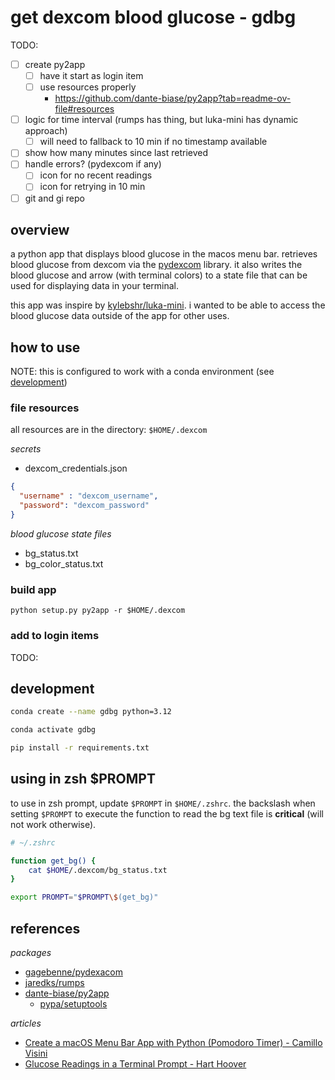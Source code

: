 # get dexcom blood glucose - gdbg

TODO:
* [ ] create py2app
  * [ ] have it start as login item
  * [ ] use resources properly
    * https://github.com/dante-biase/py2app?tab=readme-ov-file#resources 
* [ ] logic for time interval (rumps has thing, but luka-mini has dynamic approach)
  * [ ] will need to fallback to 10 min if no timestamp available
* [ ] show how many minutes since last retrieved
* [ ] handle errors? (pydexcom if any)
  * [ ] icon for no recent readings
  * [ ] icon for retrying in 10 min
* [ ] git and gi repo

## overview

a python app that displays blood glucose in the macos menu bar. retrieves blood glucose from dexcom via the [pydexcom](https://github.com/gagebenne/pydexcom) library. it also writes the blood glucose and arrow (with terminal colors) to a state file that can be used for displaying data in your terminal.

this app was inspire by [kylebshr/luka-mini](https://github.com/kylebshr/luka-mini/tree/main). i wanted to be able to access the blood glucose data outside of the app for other uses.

## how to use

NOTE: this is configured to work with a conda environment (see [development](#development))

### file resources

all resources are in the directory: `$HOME/.dexcom`

*secrets*

* dexcom_credentials.json

```json
{
  "username" : "dexcom_username",
  "password": "dexcom_password"
}
```

*blood glucose state files*

* bg_status.txt
* bg_color_status.txt

### build app

`python setup.py py2app -r $HOME/.dexcom`

### add to login items

TODO:

## development

```sh
conda create --name gdbg python=3.12

conda activate gdbg  

pip install -r requirements.txt
```

## using in zsh $PROMPT

to use in zsh prompt, update `$PROMPT` in `$HOME/.zshrc`. the backslash when setting `$PROMPT` to execute the function to read the bg text file is __critical__ (will not work otherwise).

```sh
# ~/.zshrc

function get_bg() {
    cat $HOME/.dexcom/bg_status.txt
}

export PROMPT="$PROMPT\$(get_bg)"
```

## references

*packages*

* [gagebenne/pydexacom](https://github.com/gagebenne/pydexcom)
* [jaredks/rumps](https://github.com/jaredks/rumps)
* [dante-biase/py2app](https://github.com/dante-biase/py2app)
  * [pypa/setuptools](https://github.com/pypa/setuptools)

*articles*

* [Create a macOS Menu Bar App with Python (Pomodoro Timer) - Camillo Visini](https://camillovisini.com/coding/create-macos-menu-bar-app-pomodoro)
* [Glucose Readings in a Terminal Prompt - Hart Hoover](https://harthoover.com/glucose-readings-in-a-terminal-prompt/)
